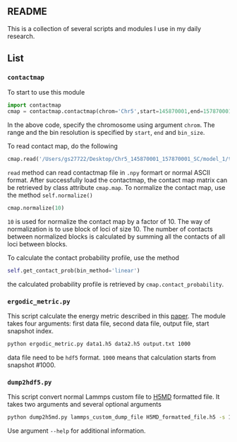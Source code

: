 ## README

This is a collection of several scripts and modules I use in my daily research.

## List

### `contactmap`

To start to use this module

```python
import contactmap
cmap = contactmap.contactmap(chrom='Chr5',start=145870001,end=157870001,bin_size=1200)
```

In the above code, specify the chromosome using argument `chrom`. The range and the bin resolution is specified by `start`, `end` and `bin_size`.

To read contact map, do the following

```python
cmap.read('/Users/gs27722/Desktop/Chr5_145870001_157870001_SC/model_1/temp_dependence/analysis/CONTACTMAP/Chr5_T0.60_SC_traj_cmap_avg.npy')
```

`read` method can read contactmap file in `.npy` formart or normal ASCII format. After successfully load the contactmap, the contact map matrix can be retrieved by class attribute `cmap.map`. To normalize the contact map, use the method `self.normalize()`

```python
cmap.normalize(10)
```

`10` is used for normalize the contact map by a factor of 10. The way of normalization is to use block of loci of size 10. The number of contacts between normalized blocks is calculated by summing all the contacts of all loci between blocks.

To calculate the contact probability profile, use the method

```python
self.get_contact_prob(bin_method='linear')
```

the calculated probability profile is retrieved by `cmap.contact_probability`.

### `ergodic_metric.py`

This script calculate the energy metric described in this [paper](http://journals.aps.org/pra/abstract/10.1103/PhysRevA.39.3563). The module takes four arguments: first data file, second data file, output file, start snapshot index.

```bash
python ergodic_metric.py data1.h5 data2.h5 output.txt 1000
```

data file need to be `hdf5` format. `1000` means that calculation starts from snapshot #1000. 

### `dump2hdf5.py`

This script convert normal Lammps custom file to [H5MD](http://nongnu.org/h5md/index.html) formatted file. It takes two arguments and several optional arguments

```bash
python dump2h5md.py lammps_custom_dump_file H5MD_formatted_file.h5 -s 100
```

Use argument `--help` for additional information.
